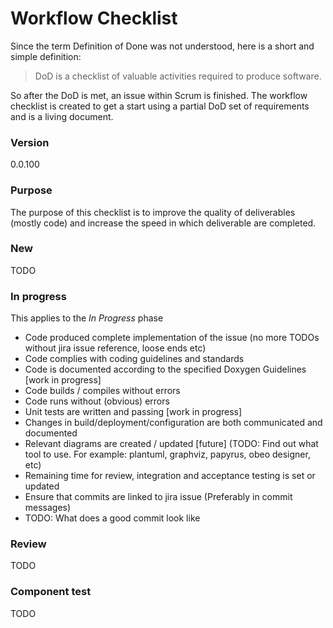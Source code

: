 # Workflow Checklist
Since the term Definition of Done was not understood, here is a short and simple definition:
> DoD is a checklist of valuable activities required to produce software. 

So after the DoD is met, an issue within Scrum is finished.
The workflow checklist is created to get a start using a partial DoD set of requirements and is a living document. 

### Version
0.0.100

### Purpose
The purpose of this checklist is to improve the quality of deliverables (mostly code) and increase the speed in 
which deliverable are completed.

### New
TODO

### In progress
This applies to the *In Progress* phase
* Code produced complete implementation of the issue (no more TODOs without jira issue reference, loose ends etc)
* Code complies with coding guidelines and standards
* Code is documented according to the specified Doxygen Guidelines [work in progress]
* Code builds / compiles without errors
* Code runs without (obvious) errors
* Unit tests are written and passing [work in progress]
* Changes in build/deployment/configuration are both communicated and documented
* Relevant diagrams are created / updated [future] (TODO: Find out what tool to use. For example: plantuml, graphviz, papyrus, obeo designer, etc)
* Remaining time for review, integration and acceptance testing is set or updated 
* Ensure that commits are linked to jira issue (Preferably in commit messages)
* TODO: What does a good commit look like 

### Review
TODO

### Component test
TODO
